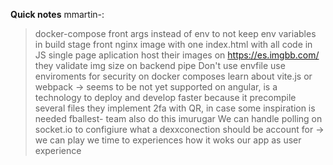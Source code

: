 **Quick notes**
mmartin-:
> docker-compose front args instead of env to not keep env variables in build stage
> front nginx image with one index.html with all code in JS single page aplication
> host their images on https://es.imgbb.com/
> they validate img size on backend pipe
> Don't use envfile use enviroments for security on docker composes
> learn about vite.js or webpack -> seems to be not yet supported on angular, is a technology to deploy and develop faster because it precompile several files
> they implement 2fa with QR, in case some inspiration is needed fballest- team also do this
imurugar
> We can handle polling on socket.io to configiure what a dexxconection should be account for -> we can play we time to experiences how it woks our app as user experience
